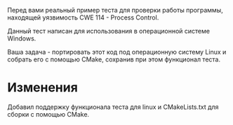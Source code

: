 Перед вами реальный пример теста для проверки работы программы, находящей уязвимость CWE 114 - Process Control.

Данный тест написан для использования в операционной системе Windows.

Ваша задача - портировать этот код под операционную систему Linux и собрать его с помощью CMake, сохранив при этом функционал теста.

# Изменения
Добавил поддержку функционала теста для linux и CMakeLists.txt для сборки с помощью CMake.
